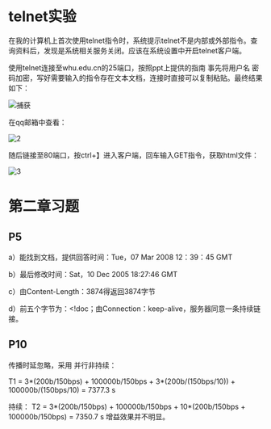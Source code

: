 # telnet实验

在我的计算机上首次使用telnet指令时，系统提示telnet不是内部或外部指令。查询资料后，发现是系统相关服务关闭。应该在系统设置中开启telnet客户端。

使用telnet连接至whu.edu.cn的25端口，按照ppt上提供的指南 事先将用户名 密码加密，写好需要输入的指令存在文本文档，连接时直接可以复制粘贴。最终结果如下：

![捕获](E:捕获.PNG)

在qq邮箱中查看：

![2](E:2.PNG)

随后链接至80端口，按ctrl+】进入客户端，回车输入GET指令，获取html文件：

![3](E:3.PNG)

# 第二章习题

## P5

a）能找到文档，提供回答时间：Tue，07 Mar 2008 12：39：45 GMT

b）最后修改时间：Sat，10 Dec 2005 18:27:46 GMT

c）由Content-Length：3874得返回3874字节

d）前五个字节为：<!doc；由Connection：keep-alive，服务器同意一条持续链接。

## P10

传播时延忽略，采用 并行非持续：

 T1 = 3*(200b/150bps) + 100000b/150bps + 3*(200b/(150bps/10)) + 100000b/(150bps/10) = 7377.3 s

 持续：
 T2 = 3*(200b/150bps) + 100000b/150bps + 10*(200b/150bps + 100000b/150bps) = 7350.7 s
 增益效果并不明显。

